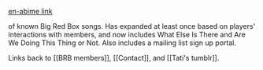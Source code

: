 [en-abime link](https://www.en-abime.com/brb-songs)

of known Big Red Box songs. Has expanded at least once based on players' interactions with members, and now includes What Else Is There and Are We Doing This Thing or Not. Also includes a mailing list sign up portal.

Links back to [[BRB members]], [[Contact]], and [[Tati's tumblr]].

